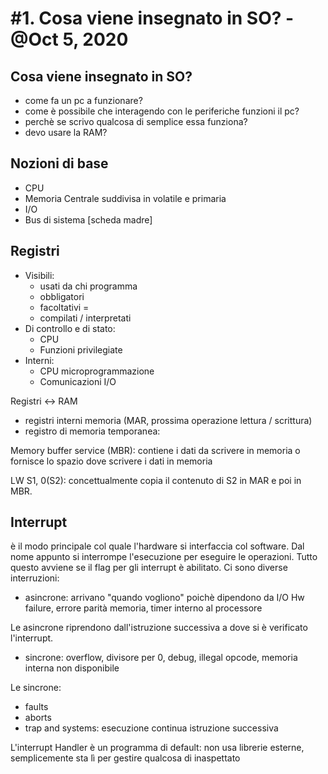 # #1. Cosa viene insegnato in SO? - @Oct 5, 2020

## Cosa viene insegnato in SO?

- come fa un pc a funzionare?
- come è possibile che interagendo con le periferiche funzioni il pc?
- perchè se scrivo qualcosa di semplice essa funziona?
- devo usare la RAM?

## Nozioni di base

- CPU
- Memoria Centrale suddivisa in volatile e primaria
- I/O
- Bus di sistema [scheda madre]

## Registri

- Visibili:
    - usati da chi programma
    - obbligatori
    - facoltativi =
    - compilati / interpretati
- Di controllo e di stato:
    - CPU
    - Funzioni privilegiate
- Interni:
    - CPU microprogrammazione
    - Comunicazioni I/O

Registri ↔ RAM

- registri interni memoria (MAR, prossima operazione lettura / scrittura)
- registro di memoria temporanea:

Memory buffer service (MBR): contiene i dati da scrivere in memoria o fornisce lo spazio dove scrivere i dati in memoria

LW S1, 0(S2): concettualmente copia il contenuto di S2 in MAR e poi in MBR.

## Interrupt

è il modo principale col quale l'hardware si interfaccia col software. Dal nome appunto si interrompe l'esecuzione per eseguire le operazioni. Tutto questo avviene se il flag per gli interrupt è abilitato. Ci sono diverse interruzioni:

- asincrone: arrivano "quando vogliono" poichè dipendono da I/O Hw failure, errore parità memoria, timer interno al processore

Le asincrone riprendono dall'istruzione successiva a dove si è verificato l'interrupt.

- sincrone: overflow, divisore per 0, debug, illegal opcode, memoria interna non disponibile

Le sincrone:

- faults
- aborts
- trap and systems: esecuzione continua istruzione successiva

L'interrupt Handler è un programma di default: non usa librerie esterne, semplicemente sta lì per gestire qualcosa di inaspettato